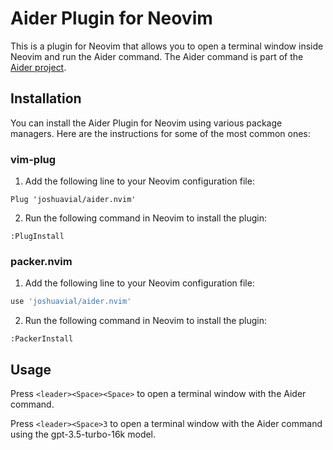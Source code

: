 # Aider Plugin for Neovim

This is a plugin for Neovim that allows you to open a terminal window inside Neovim and run the Aider command. The Aider command is part of the [Aider project](https://github.com/paul-gauthier/aider).

## Installation

You can install the Aider Plugin for Neovim using various package managers. Here are the instructions for some of the most common ones:

### vim-plug

1. Add the following line to your Neovim configuration file:

```vim
Plug 'joshuavial/aider.nvim'
```

2. Run the following command in Neovim to install the plugin:

```vim
:PlugInstall
```

### packer.nvim

1. Add the following line to your Neovim configuration file:

```lua
use 'joshuavial/aider.nvim'
```

2. Run the following command in Neovim to install the plugin:

```vim
:PackerInstall
```

## Usage

Press `<leader><Space><Space>` to open a terminal window with the Aider command.

Press `<leader><Space>3` to open a terminal window with the Aider command using the gpt-3.5-turbo-16k model.
